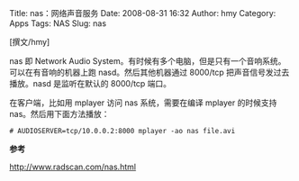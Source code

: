 Title: nas：网络声音服务
Date: 2008-08-31 16:32
Author: hmy
Category: Apps
Tags: NAS
Slug: nas

[撰文/hmy]

nas 即 Network Audio
System。有时候有多个电脑，但是只有一个音响系统。可以在有音响的机器上跑
nasd。然后其他机器通过 8000/tcp 把声音信号发过去播放。nasd
是监听在默认的 8000/tcp 端口。

在客户端，比如用 mplayer 访问 nas 系统，需要在编译 mplayer 的时候支持
nas。然后用下面方法播放：

`# AUDIOSERVER=tcp/10.0.0.2:8000 mplayer -ao nas file.avi`

**参考**

<http://www.radscan.com/nas.html>
